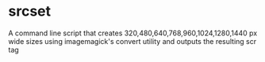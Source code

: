 # srcset
A command line script that creates 320,480,640,768,960,1024,1280,1440 px wide sizes using imagemagick's convert utility and outputs the resulting scr tag

